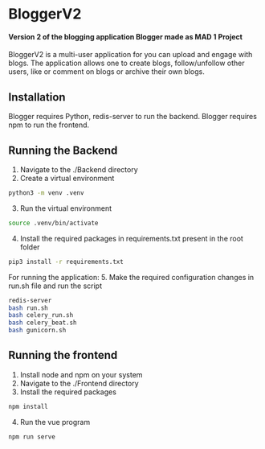# BloggerV2
#### Version 2 of the blogging application Blogger made as MAD 1 Project

BloggerV2 is a multi-user application for you can upload and engage with blogs. The application allows one to create blogs, follow/unfollow other users, like or comment on blogs or archive their own blogs.

## Installation

Blogger requires Python, redis-server to run the backend.
Blogger requires npm to run the frontend.

## Running the Backend
1. Navigate to the ./Backend directory
2. Create a virtual environment

```sh
python3 -m venv .venv
```

3. Run the virtual environment

```sh
source .venv/bin/activate
```

4. Install the required packages in requirements.txt present in the root folder

```sh
pip3 install -r requirements.txt
```

For running the application: 
5. Make the required configuration changes in run.sh file and run the script

```sh
redis-server
bash run.sh
bash celery_run.sh
bash celery_beat.sh
bash gunicorn.sh
```

## Running the frontend
1. Install node and npm on your system
2. Navigate to the ./Frontend directory
3. Install the required packages
```sh
npm install
```

4. Run the vue program
```sh
npm run serve
```
